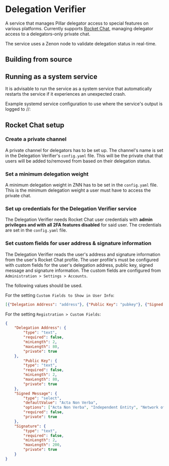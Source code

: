 # Delegation Verifier
A service that manages Pillar delegator access to special features on various platforms. Currently supports [Rocket Chat](https://www.rocket.chat), managing delegator access to a delegators-only private chat.

The service uses a Zenon node to validate delegation status in real-time.

## Building from source

## Running as a system service
It is advisable to run the service as a system service that automatically restarts the service if it experiences an unexpected crash.

Example systemd service configuration to use where the service's output is logged to //:

## Rocket Chat setup

### Create a private channel
A private channel for delegators has to be set up. The channel's name is set in the Delegation Verifier's `config.yaml` file. This will be the private chat that users will be added to/removed from based on their delegation status.

### Set a minimum delegation weight
A minimum delegation weight in ZNN has to be set in the `config.yaml` file. This is the minimum delegation weight a user must have to access the private chat.

### Set up credentials for the Delegation Verifier service
The Delegation Verifier needs Rocket Chat user credentials with **admin privileges and with all 2FA features disabled** for said user. The credentials are set in the `config.yaml` file.

### Set custom fields for user address & signature information
The Delegation Verifier reads the user's address and signature information from the user's Rocket Chat profile. The user profile's must be configured with custom fields for the user's delegation address, public key, signed message and signature information. The custom fields are configured from `Administration > Settings > Accounts`.

The following values should be used.

For the setting `Custom Fields to Show in User Info`:

```json
[{"Delegation Address": "address"}, {"Public Key": "pubkey"}, {"Signed Message": "message"}, {"Signature": "signature"}]
```

For the setting `Registration > Custom Fields`:

```json
{
	"Delegation Address": {
		"type": "text",
		"required": false,
		"minLength": 2,
		"maxLength": 80,
		"private": true
	},
        "Public Key": {
		"type": "text",
		"required": false,
		"minLength": 2,
		"maxLength": 80,
		"private": true
	},
	"Signed Message": {
		"type": "select",
		"defaultValue": "Acta Non Verba",
		"options": ["Acta Non Verba", "Independent Entity", "Network of Momentum"],
		"required": false,
		"private": true
	},
	"Signature": {
		"type": "text",
		"required": false,
		"minLength": 2,
		"maxLength": 200,
		"private": true
	}
}
```
